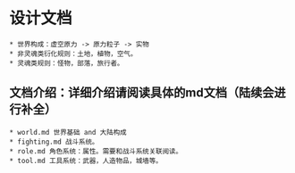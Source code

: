 # 设计文档
	* 世界构成：虚空原力 -> 原力粒子 -> 实物
	* 非灵魂类衍化规则：土地，植物，空气。
	* 灵魂类规则：怪物，部落，旅行者。 
## 文档介绍：详细介绍请阅读具体的md文档（陆续会进行补全）
	* world.md 世界基础 and 大陆构成
	* fighting.md 战斗系统。
	* role.md 角色系统：属性。需要和战斗系统关联阅读。
	* tool.md 工具系统：武器，人造物品，城墙等。

